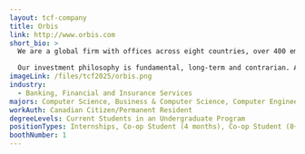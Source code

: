 ```yaml
---
layout: tcf-company
title: Orbis
link: http://www.orbis.com
short_bio: >
  We are a global firm with offices across eight countries, over 400 employees and more than $30 billion in assets under management. But those numbers don't define Orbis. It's our values, how we do things day-by-day, and how we add value for our clients that define us.

  Our investment philosophy is fundamental, long-term and contrarian. As contrarian investors, we aim to take a different perspective, and this filters into everything we do. To invest differently, you need to think differently. This is encouraged by having teams of people with different backgrounds, experiences and ways of thinking.
imageLink: /files/tcf2025/orbis.png
industry:
  - Banking, Financial and Insurance Services
majors: Computer Science, Business & Computer Science, Computer Engineering
workAuth: Canadian Citizen/Permanent Resident
degreeLevels: Current Students in an Undergraduate Program
positionTypes: Internships, Co-op Student (4 months), Co-op Student (8+ months)
boothNumber: 1
---
```


